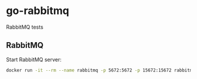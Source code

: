 # go-rabbitmq
RabbitMQ tests

## RabbitMQ
Start RabbitMQ server:
```bash
docker run -it --rm --name rabbitmq -p 5672:5672 -p 15672:15672 rabbitmq:3-management
```
